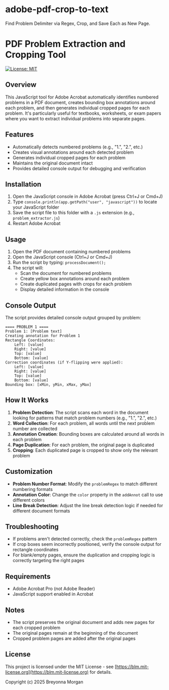 # adobe-pdf-crop-to-text
Find Problem Delimiter via Regex, Crop, and Save Each as New Page.

# PDF Problem Extraction and Cropping Tool

[![License: MIT](https://img.shields.io/badge/License-MIT-blue.svg)](https://blm.mit-license.org)

## Overview
This JavaScript tool for Adobe Acrobat automatically identifies numbered problems in a PDF document, creates bounding box annotations around each problem, and then generates individual cropped pages for each problem. It's particularly useful for textbooks, worksheets, or exam papers where you want to extract individual problems into separate pages.

## Features
- Automatically detects numbered problems (e.g., "1.", "2.", etc.)
- Creates visual annotations around each detected problem
- Generates individual cropped pages for each problem
- Maintains the original document intact
- Provides detailed console output for debugging and verification

## Installation
1. Open the JavaScript console in Adobe Acrobat (press Ctrl+J or Cmd+J)
2. Type `console.println(app.getPath("user", "javascript"))` to locate your JavaScript folder
3. Save the script file to this folder with a `.js` extension (e.g., `problem_extractor.js`)
4. Restart Adobe Acrobat

## Usage
1. Open the PDF document containing numbered problems
2. Open the JavaScript console (Ctrl+J or Cmd+J)
3. Run the script by typing: `processDocument();`
4. The script will:
   - Scan the document for numbered problems
   - Create yellow box annotations around each problem
   - Create duplicated pages with crops for each problem
   - Display detailed information in the console

## Console Output
The script provides detailed console output grouped by problem:
```
==== PROBLEM 1 ====
Problem 1: [Problem text]
Creating annotation for Problem 1
Rectangle Coordinates:
    Left: [value]
    Right: [value]
    Top: [value]
    Bottom: [value]
Correction coordinates (if Y-flipping were applied):
    Left: [value]
    Right: [value]
    Top: [value]
    Bottom: [value]
Bounding box: [xMin, yMin, xMax, yMax]
```

## How It Works
1. **Problem Detection**: The script scans each word in the document looking for patterns that match problem numbers (e.g., "1.", "2.", etc.)
2. **Word Collection**: For each problem, all words until the next problem number are collected
3. **Annotation Creation**: Bounding boxes are calculated around all words in each problem
4. **Page Duplication**: For each problem, the original page is duplicated
5. **Cropping**: Each duplicated page is cropped to show only the relevant problem

## Customization
- **Problem Number Format**: Modify the `problemRegex` to match different numbering formats
- **Annotation Color**: Change the `color` property in the `addAnnot` call to use different colors
- **Line Break Detection**: Adjust the line break detection logic if needed for different document formats

## Troubleshooting
- If problems aren't detected correctly, check the `problemRegex` pattern
- If crop boxes seem incorrectly positioned, verify the console output for rectangle coordinates
- For blank/empty pages, ensure the duplication and cropping logic is correctly targeting the right pages

## Requirements
- Adobe Acrobat Pro (not Adobe Reader)
- JavaScript support enabled in Acrobat

## Notes
- The script preserves the original document and adds new pages for each cropped problem
- The original pages remain at the beginning of the document
- Cropped problem pages are added after the original pages

## License
This project is licensed under the MIT License - see [https://blm.mit-license.org](https://blm.mit-license.org) for details.

Copyright (c) 2025 Breyonna Morgan
